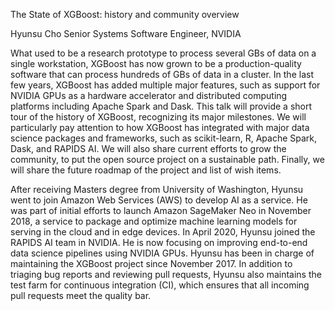 The State of XGBoost: history and community overview

Hyunsu Cho
Senior Systems Software Engineer, NVIDIA

What used to be a research prototype to process several GBs of data on a single workstation, XGBoost has now grown to be a production-quality software that can process hundreds of GBs of data in a cluster. In the last few years, XGBoost has added multiple major features, such as support for NVIDIA GPUs as a hardware accelerator and distributed computing platforms including Apache Spark and Dask. This talk will provide a short tour of the history of XGBoost, recognizing its major milestones. We will particularly pay attention to how XGBoost has integrated with major data science packages and frameworks, such as scikit-learn, R, Apache Spark, Dask, and RAPIDS AI. We will also share current efforts to grow the community, to put the open source project on a sustainable path. Finally, we will share the future roadmap of the project and list of wish items.

After receiving Masters degree from University of Washington, Hyunsu went to join Amazon Web Services (AWS) to develop AI as a service. He was part of initial efforts to launch Amazon SageMaker Neo in November 2018, a service to package and optimize machine learning models for serving in the cloud and in edge devices. In April 2020, Hyunsu joined the RAPIDS AI team in NVIDIA. He is now focusing on improving end-to-end data science pipelines using NVIDIA GPUs. Hyunsu has been in charge of maintaining the XGBoost project since November 2017. In addition to triaging bug reports and reviewing pull requests, Hyunsu also maintains the test farm for continuous integration (CI), which ensures that all incoming pull requests meet the quality bar.
